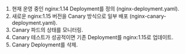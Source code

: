  1.  현재 운영 중인 nginx:1.14 Deployment를 정의 (nginx-deployment.yaml). 
 2.  새로운 nginx:1.15 버전을 Canary 방식으로 일부 배포 
 (nginx-canary-deployment.yaml). 
 3.  Canary 파드의 상태를 모니터링. 
 4.  Canary 테스트가 성공적이면 기존 Deployment를 nginx:1.15로 업데이트. 
 5.  Canary Deployment를 삭제. 
